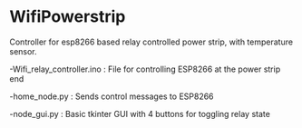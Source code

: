 # WifiPowerstrip
Controller for esp8266 based relay controlled power strip, with temperature sensor.

  -Wifi_relay_controller.ino : File for controlling ESP8266 at the power strip end

  -home_node.py              : Sends control messages to ESP8266

  -node_gui.py               : Basic tkinter GUI with 4 buttons for toggling relay state

